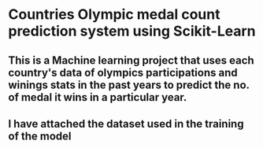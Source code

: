 # **Countries Olympic medal count prediction system using Scikit-Learn**
## This is a Machine learning project that uses each country's data of olympics participations and winings stats in the past years to predict the no. of medal it wins in a particular year.
## I have attached the dataset used in the training of the model

